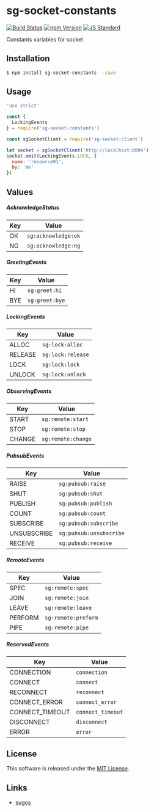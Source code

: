 sg-socket-constants
==========

<!---
This file is generated by ape-tmpl. Do not update manually.
--->

<!-- Badge Start -->
<a name="badges"></a>

[![Build Status][bd_travis_com_shield_url]][bd_travis_com_url]
[![npm Version][bd_npm_shield_url]][bd_npm_url]
[![JS Standard][bd_standard_shield_url]][bd_standard_url]

[bd_repo_url]: https://github.com/realglobe-Inc/sg-socket-constants
[bd_travis_url]: http://travis-ci.org/realglobe-Inc/sg-socket-constants
[bd_travis_shield_url]: http://img.shields.io/travis/realglobe-Inc/sg-socket-constants.svg?style=flat
[bd_travis_com_url]: http://travis-ci.com/realglobe-Inc/sg-socket-constants
[bd_travis_com_shield_url]: https://api.travis-ci.com/realglobe-Inc/sg-socket-constants.svg?token=aeFzCpBZebyaRijpCFmm
[bd_license_url]: https://github.com/realglobe-Inc/sg-socket-constants/blob/master/LICENSE
[bd_codeclimate_url]: http://codeclimate.com/github/realglobe-Inc/sg-socket-constants
[bd_codeclimate_shield_url]: http://img.shields.io/codeclimate/github/realglobe-Inc/sg-socket-constants.svg?style=flat
[bd_codeclimate_coverage_shield_url]: http://img.shields.io/codeclimate/coverage/github/realglobe-Inc/sg-socket-constants.svg?style=flat
[bd_gemnasium_url]: https://gemnasium.com/realglobe-Inc/sg-socket-constants
[bd_gemnasium_shield_url]: https://gemnasium.com/realglobe-Inc/sg-socket-constants.svg
[bd_npm_url]: http://www.npmjs.org/package/sg-socket-constants
[bd_npm_shield_url]: http://img.shields.io/npm/v/sg-socket-constants.svg?style=flat
[bd_standard_url]: http://standardjs.com/
[bd_standard_shield_url]: https://img.shields.io/badge/code%20style-standard-brightgreen.svg

<!-- Badge End -->


<!-- Description Start -->
<a name="description"></a>

Constants variables for socket

<!-- Description End -->


<!-- Overview Start -->
<a name="overview"></a>



<!-- Overview End -->


<!-- Sections Start -->
<a name="sections"></a>

<!-- Section from "doc/guides/01.Installation.md.hbs" Start -->

<a name="section-doc-guides-01-installation-md"></a>

Installation
-----

```bash
$ npm install sg-socket-constants --save
```


<!-- Section from "doc/guides/01.Installation.md.hbs" End -->

<!-- Section from "doc/guides/02.Usage.md.hbs" Start -->

<a name="section-doc-guides-02-usage-md"></a>

Usage
---------

```javascript
'use strict'

const {
  LockingEvents
} = require('sg-socket-constants')

const sgSocketClient = require('sg-socket-client')

let socket = sgSocketClient('http://localhost:8004')
socket.emit(LockingEvents.LOCK, {
  name: 'resource01',
  by: 'me'
})

```


<!-- Section from "doc/guides/02.Usage.md.hbs" End -->

<!-- Section from "doc/guides/03.Values.md.hbs" Start -->

<a name="section-doc-guides-03-values-md"></a>

Values
------

##### AcknowledgeStatus

| Key | Value |
| --- | ---- |
| OK | `sg:acknowledge:ok` |
| NG | `sg:acknowledge:ng` |


##### GreetingEvents

| Key | Value |
| --- | ---- |
| HI | `sg:greet:hi` |
| BYE | `sg:greet:bye` |


##### LockingEvents

| Key | Value |
| --- | ---- |
| ALLOC | `sg:lock:alloc` |
| RELEASE | `sg:lock:release` |
| LOCK | `sg:lock:lock` |
| UNLOCK | `sg:lock:unlock` |


##### ObservingEvents

| Key | Value |
| --- | ---- |
| START | `sg:remote:start` |
| STOP | `sg:remote:stop` |
| CHANGE | `sg:remote:change` |


##### PubsubEvents

| Key | Value |
| --- | ---- |
| RAISE | `sg:pubsub:raise` |
| SHUT | `sg:pubsub:shut` |
| PUBLISH | `sg:pubsub:publish` |
| COUNT | `sg:pubsub:count` |
| SUBSCRIBE | `sg:pubsub:subscribe` |
| UNSUBSCRIBE | `sg:pubsub:unsubscribe` |
| RECEIVE | `sg:pubsub:receive` |


##### RemoteEvents

| Key | Value |
| --- | ---- |
| SPEC | `sg:remote:spec` |
| JOIN | `sg:remote:join` |
| LEAVE | `sg:remote:leave` |
| PERFORM | `sg:remote:preform` |
| PIPE | `sg:remote:pipe` |


##### ReservedEvents

| Key | Value |
| --- | ---- |
| CONNECTION | `connection` |
| CONNECT | `connect` |
| RECONNECT | `reconnect` |
| CONNECT_ERROR | `connect_error` |
| CONNECT_TIMEOUT | `connect_timeout` |
| DISCONNECT | `disconnect` |
| ERROR | `error` |




<!-- Section from "doc/guides/03.Values.md.hbs" End -->


<!-- Sections Start -->


<!-- LICENSE Start -->
<a name="license"></a>

License
-------
This software is released under the [MIT License](https://github.com/realglobe-Inc/sg-socket-constants/blob/master/LICENSE).

<!-- LICENSE End -->


<!-- Links Start -->
<a name="links"></a>

Links
------

+ [sugos][sugos_url]

[sugos_url]: https://github.com/realglobe-Inc/sugos

<!-- Links End -->
